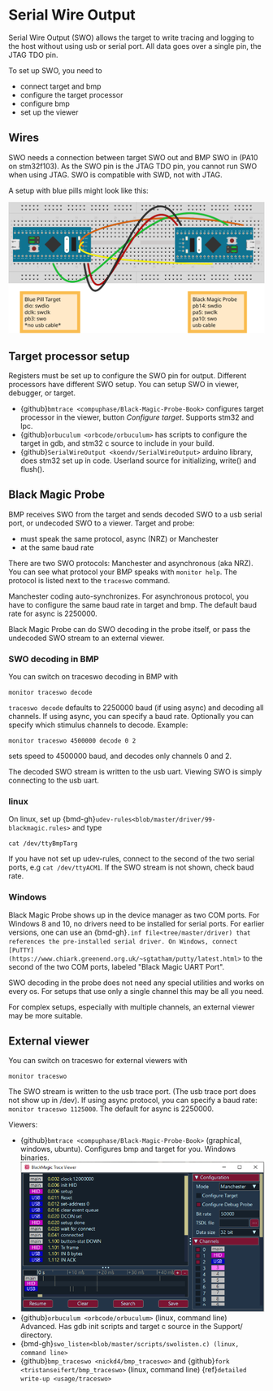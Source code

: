 # Serial Wire Output

Serial Wire Output (SWO) allows the target to write tracing and logging to the host without using usb or serial port. All data goes over a single pin, the JTAG TDO pin.

To set up SWO, you need to

* connect target and bmp
* configure the target processor
* configure bmp
* set up the viewer

## Wires
SWO needs a connection between target SWO out and BMP SWO in (PA10 on stm32f103).
As the SWO pin is the JTAG TDO pin, you cannot run SWO when using JTAG. SWO is compatible with SWD, not with JTAG.

A setup with blue pills might look like this:

![](https://raw.githubusercontent.com/koendv/Connecting-Black-Magic-Probe-and-Blue-Pill/master/bmp_bp.svg)

## Target processor setup

Registers must be set up to configure the SWO pin for output. Different processors have different SWO setup.
You can setup SWO in viewer, debugger, or target.

* {github}`bmtrace <compuphase/Black-Magic-Probe-Book>` configures target processor in the viewer, button *Configure target*. Supports stm32 and lpc.
* {github}`orbuculum <orbcode/orbuculum>` has scripts to configure the target in gdb, and stm32 c source to include in your build.
* {github}`SerialWireOutput <koendv/SerialWireOutput>` arduino library, does stm32 set up in code. Userland source for initializing, write() and flush().

## Black Magic Probe
BMP receives SWO from the target and sends decoded SWO to a usb serial port, or undecoded SWO to a viewer. Target and probe:
* must speak the same protocol, async (NRZ) or Manchester
* at the same baud rate


There are two SWO protocols: Manchester and asynchronous (aka NRZ). You can see what protocol your BMP speaks with ``monitor help``. The protocol is listed next to the ``traceswo`` command.

Manchester coding auto-synchronizes. For asynchronous protocol, you have to configure the same baud rate in target and bmp. The default baud rate for async is 2250000.

Black Magic Probe can do SWO decoding in the probe itself, or pass the undecoded SWO stream to an external viewer.

### SWO decoding in BMP

You can switch on traceswo decoding in BMP with
```
monitor traceswo decode
```

``traceswo decode`` defaults to 2250000 baud (if using async) and decoding all channels. If using async, you can specify a baud rate. Optionally you can specify which stimulus channels to decode. Example:
```
monitor traceswo 4500000 decode 0 2
```
sets speed to 4500000 baud, and decodes only channels 0 and 2.

The decoded SWO stream is written to the usb uart. Viewing SWO is simply connecting to the usb uart.

### linux
On linux, set up {bmd-gh}`udev-rules<blob/master/driver/99-blackmagic.rules>` and type
```
cat /dev/ttyBmpTarg
```
If you have not set up udev-rules, connect to the second of the two serial ports, e.g ``cat /dev/ttyACM1``.
If the SWO stream is not shown, check baud rate.

### Windows
Black Magic Probe shows up in the device manager as two COM ports. For Windows 8 and 10, no drivers need to be installed for serial ports. For earlier versions, one can use an {bmd-gh}`.inf file<tree/master/driver) that references the pre-installed serial driver. On Windows, connect [PuTTY](https://www.chiark.greenend.org.uk/~sgtatham/putty/latest.html>` to the second of the two COM ports, labeled "Black Magic UART Port".

SWO decoding in the probe does not need any special utilities and works on every os. For setups that use only a single channel this may be all you need.

For complex setups, especially with multiple channels, an external viewer may be more suitable.

## External viewer

You can switch on traceswo for external viewers with
```
monitor traceswo
```
The SWO stream is written to the usb trace port. (The usb trace port does not show up in /dev). If using async protocol, you can specify a baud rate: ``monitor traceswo 1125000``. The default for async is 2250000.

Viewers:
* {github}`bmtrace <compuphase/Black-Magic-Probe-Book>` (graphical, windows, ubuntu). Configures bmp and target for you. Windows binaries.
![](https://github.com/compuphase/Black-Magic-Probe-Book/raw/master/doc/bmtrace.png)
* {github}`orbuculum <orbcode/orbuculum>` (linux, command line) Advanced. Has gdb init scripts and target c source in the Support/ directory.
* {bmd-gh}`swo_listen<blob/master/scripts/swolisten.c) (linux, command line>`
* {github}`bmp_traceswo <nickd4/bmp_traceswo>` and {github}`fork <tristanseifert/bmp_traceswo>` (linux, command line) {ref}`detailed write-up <usage/traceswo>`
